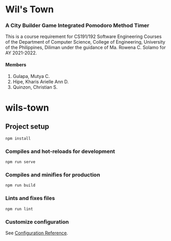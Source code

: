 # Wil's Town
### A City Builder Game Integrated Pomodoro Method Timer

This is a course requirement for CS191/192 Software Engineering Courses of the Department of Computer Science, College of Engineering, University of the Philippines, Diliman under the guidance of Ma. Rowena C. Solamo for AY 2021-2022.

#### Members
1. Gulapa, Mutya C.
2. Hipe, Kharis Arielle Ann D.
3. Quinzon, Christian S.

# wils-town

## Project setup
```
npm install
```

### Compiles and hot-reloads for development
```
npm run serve
```

### Compiles and minifies for production
```
npm run build
```

### Lints and fixes files
```
npm run lint
```

### Customize configuration
See [Configuration Reference](https://cli.vuejs.org/config/).